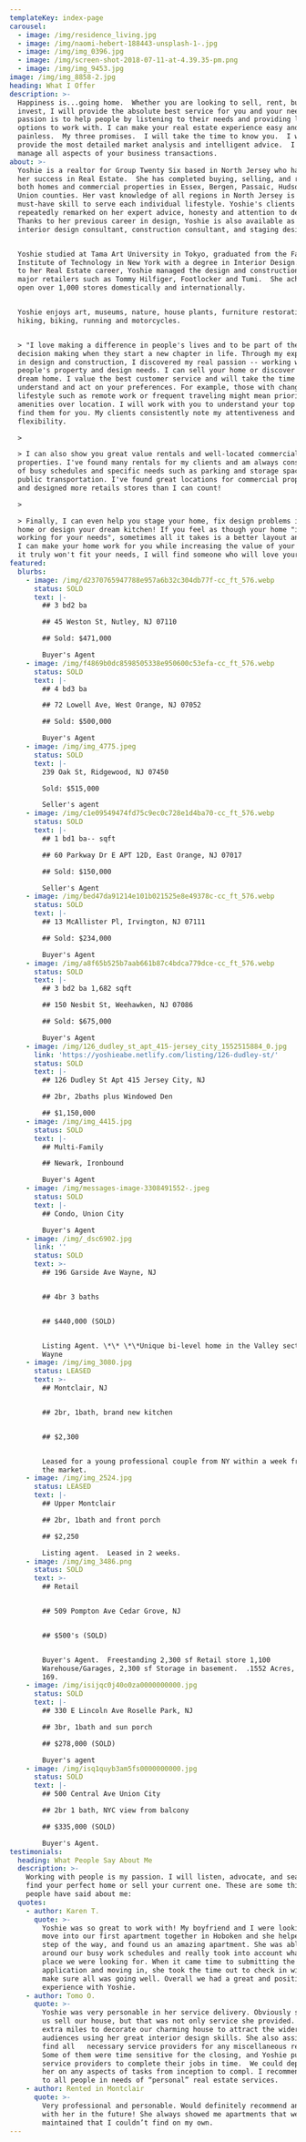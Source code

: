 ```yaml
---
templateKey: index-page
carousel:
  - image: /img/residence_living.jpg
  - image: /img/naomi-hebert-188443-unsplash-1-.jpg
  - image: /img/img_0396.jpg
  - image: /img/screen-shot-2018-07-11-at-4.39.35-pm.png
  - image: /img/img_9453.jpg
image: /img/img_8858-2.jpg
heading: What I Offer
description: >-
  Happiness is...going home.  Whether you are looking to sell, rent, buy or
  invest, I will provide the absolute best service for you and your needs. My
  passion is to help people by listening to their needs and providing lots of
  options to work with. I can make your real estate experience easy and
  painless.  My three promises.  I will take the time to know you.  I will
  provide the most detailed market analysis and intelligent advice.  I will
  manage all aspects of your business transactions.
about: >-
  Yoshie is a realtor for Group Twenty Six based in North Jersey who has found
  her success in Real Estate.  She has completed buying, selling, and renting
  both homes and commercial properties in Essex, Bergen, Passaic, Hudson, and
  Union counties. Her vast knowledge of all regions in North Jersey is a
  must-have skill to serve each individual lifestyle. Yoshie's clients have
  repeatedly remarked on her expert advice, honesty and attention to detail.
  Thanks to her previous career in design, Yoshie is also available as an
  interior design consultant, construction consultant, and staging designer.


  Yoshie studied at Tama Art University in Tokyo, graduated from the Fashion
  Institute of Technology in New York with a degree in Interior Design.  Prior
  to her Real Estate career, Yoshie managed the design and construction for
  major retailers such as Tommy Hilfiger, Footlocker and Tumi.  She achieved to
  open over 1,000 stores domestically and internationally.


  Yoshie enjoys art, museums, nature, house plants, furniture restoration,
  hiking, biking, running and motorcycles.


  > "I love making a difference in people's lives and to be part of their
  decision making when they start a new chapter in life. Through my experience
  in design and construction, I discovered my real passion -- working with
  people's property and design needs. I can sell your home or discover your next
  dream home. I value the best customer service and will take the time to
  understand and act on your preferences. For example, those with changes in
  lifestyle such as remote work or frequent traveling might mean prioritizing
  amenities over location. I will work with you to understand your top needs and
  find them for you. My clients consistently note my attentiveness and
  flexibility.

  >

  > I can also show you great value rentals and well-located commercial
  properties. I've found many rentals for my clients and am always considerate
  of busy schedules and specific needs such as parking and storage space, or
  public transportation. I've found great locations for commercial properties
  and designed more retails stores than I can count!

  >

  > Finally, I can even help you stage your home, fix design problems in your
  home or design your dream kitchen! If you feel as though your home "isn't
  working for your needs", sometimes all it takes is a better layout and design.
  I can make your home work for you while increasing the value of your home. If
  it truly won't fit your needs, I will find someone who will love your home.”
featured:
  blurbs:
    - image: /img/d2370765947788e957a6b32c304db77f-cc_ft_576.webp
      status: SOLD
      text: |-
        ## 3 bd2 ba

        ## 45 Weston St, Nutley, NJ 07110

        ## Sold: $471,000

        Buyer's Agent
    - image: /img/f4869b0dc8598505338e950600c53efa-cc_ft_576.webp
      status: SOLD
      text: |-
        ## 4 bd3 ba

        ## 72 Lowell Ave, West Orange, NJ 07052

        ## Sold: $500,000

        Buyer's Agent
    - image: /img/img_4775.jpeg
      status: SOLD
      text: |-
        239 Oak St, Ridgewood, NJ 07450

        Sold: $515,000

        Seller's agent
    - image: /img/c1e09549474fd75c9ec0c728e1d4ba70-cc_ft_576.webp
      status: SOLD
      text: |-
        ## 1 bd1 ba-- sqft

        ## 60 Parkway Dr E APT 12D, East Orange, NJ 07017

        ## Sold: $150,000

        Seller's Agent
    - image: /img/bed47da91214e101b021525e8e49378c-cc_ft_576.webp
      status: SOLD
      text: |-
        ## 13 McAllister Pl, Irvington, NJ 07111

        ## Sold: $234,000

        Buyer's Agent
    - image: /img/a8f65b525b7aab661b87c4bdca779dce-cc_ft_576.webp
      status: SOLD
      text: |-
        ## 3 bd2 ba 1,682 sqft

        ## 150 Nesbit St, Weehawken, NJ 07086

        ## Sold: $675,000

        Buyer's Agent
    - image: /img/126_dudley_st_apt_415-jersey_city_1552515884_0.jpg
      link: 'https://yoshieabe.netlify.com/listing/126-dudley-st/'
      status: SOLD
      text: |-
        ## 126 Dudley St Apt 415 Jersey City, NJ

        ## 2br, 2baths plus Windowed Den

        ## $1,150,000
    - image: /img/img_4415.jpg
      status: SOLD
      text: |-
        ## Multi-Family

        ## Newark, Ironbound

        Buyer's Agent
    - image: /img/messages-image-3308491552-.jpeg
      status: SOLD
      text: |-
        ## Condo, Union City

        Buyer's Agent
    - image: /img/_dsc6902.jpg
      link: ''
      status: SOLD
      text: >-
        ## 196 Garside Ave Wayne, NJ


        ## 4br 3 baths


        ## $440,000 (SOLD)


        Listing Agent. \*\* \*\*Unique bi-level home in the Valley section of
        Wayne
    - image: /img/img_3080.jpg
      status: LEASED
      text: >-
        ## Montclair, NJ


        ## 2br, 1bath, brand new kitchen


        ## $2,300


        Leased for a young professional couple from NY within a week from day of
        the market.
    - image: /img/img_2524.jpg
      status: LEASED
      text: |-
        ## Upper Montclair

        ## 2br, 1bath and front porch

        ## $2,250

        Listing agent.  Leased in 2 weeks.
    - image: /img/img_3486.png
      status: SOLD
      text: >-
        ## Retail


        ## 509 Pompton Ave Cedar Grove, NJ 


        ## $500's (SOLD)


        Buyer's Agent.  Freestanding 2,300 sf Retail store 1,100
        Warehouse/Garages, 2,300 sf Storage in basement.  .1552 Acres, Lot 40 x
        169.
    - image: /img/isijqc0j40o0za0000000000.jpg
      status: SOLD
      text: |-
        ## 330 E Lincoln Ave Roselle Park, NJ

        ## 3br, 1bath and sun porch

        ## $278,000 (SOLD)

        Buyer's agent
    - image: /img/isq1quyb3am5fs0000000000.jpg
      status: SOLD
      text: |-
        ## 500 Central Ave Union City

        ## 2br 1 bath, NYC view from balcony

        ## $335,000 (SOLD)

        Buyer's Agent.
testimonials:
  heading: What People Say About Me
  description: >-
    Working with people is my passion. I will listen, advocate, and search to
    find your perfect home or sell your current one. These are some things
    people have said about me:
  quotes:
    - author: Karen T.
      quote: >-
        Yoshie was so great to work with! My boyfriend and I were looking to
        move into our first apartment together in Hoboken and she helped us each
        step of the way, and found us an amazing apartment. She was able to work
        around our busy work schedules and really took into account what kind of
        place we were looking for. When it came time to submitting the
        application and moving in, she took the time out to check in with us and
        make sure all was going well. Overall we had a great and positive
        experience with Yoshie.
    - author: Tomo O.
      quote: >-
        Yoshie was very personable in her service delivery. Obviously she helped
        us sell our house, but that was not only service she provided.  She went
        extra miles to decorate our charming house to attract the wider range of
        audiences using her great interior design skills. She also assisted us
        find all   necessary service providers for any miscellaneous repairs.
        Some of them were time sensitive for the closing, and Yoshie pushed all
        service providers to complete their jobs in time.  We could depend on
        her on any aspects of tasks from inception to compl. I recommend Yoshie
        to all people in needs of “personal” real estate services.
    - author: Rented in Montclair
      quote: >-
        Very professional and personable. Would definitely recommend and work
        with her in the future! She always showed me apartments that were well
        maintained that I couldn’t find on my own.
---
```


